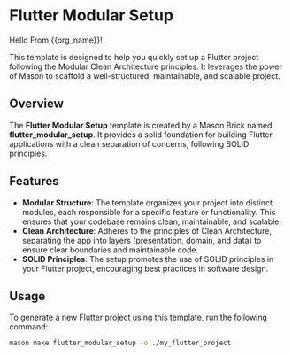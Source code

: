 # Flutter Modular Setup

Hello From {{org_name}}!

This template is designed to help you quickly set up a Flutter project following the Modular Clean Architecture principles. It leverages the power of Mason to scaffold a well-structured, maintainable, and scalable project.

## Overview

The **Flutter Modular Setup** template is created by a Mason Brick named **flutter_modular_setup**. It provides a solid foundation for building Flutter applications with a clean separation of concerns, following SOLID principles.

## Features

- **Modular Structure**: The template organizes your project into distinct modules, each responsible for a specific feature or functionality. This ensures that your codebase remains clean, maintainable, and scalable.
- **Clean Architecture**: Adheres to the principles of Clean Architecture, separating the app into layers (presentation, domain, and data) to ensure clear boundaries and maintainable code.
- **SOLID Principles**: The setup promotes the use of SOLID principles in your Flutter project, encouraging best practices in software design.

## Usage

To generate a new Flutter project using this template, run the following command:

```bash
mason make flutter_modular_setup -o ./my_flutter_project 
